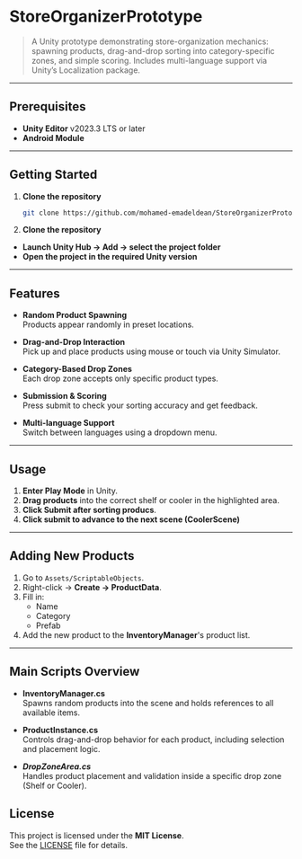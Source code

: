 # StoreOrganizerPrototype

> A Unity prototype demonstrating store-organization mechanics: spawning products, drag-and-drop sorting into category-specific zones, and simple scoring. Includes multi-language support via Unity’s Localization package.

---

## Prerequisites

- **Unity Editor** v2023.3 LTS or later  
- **Android Module**

---

## Getting Started

1. **Clone the repository**  
   ```bash
   git clone https://github.com/mohamed-emadeldean/StoreOrganizerPrototype.git

2. **Clone the repository**     
  - **Launch Unity Hub → Add → select the project folder** 
  - **Open the project in the required Unity version**

---

## Features

- **Random Product Spawning**  
  Products appear randomly in preset locations.

- **Drag-and-Drop Interaction**  
  Pick up and place products using mouse or touch via Unity Simulator.

- **Category-Based Drop Zones**  
  Each drop zone accepts only specific product types.

- **Submission & Scoring**  
  Press submit to check your sorting accuracy and get feedback.

- **Multi-language Support**  
  Switch between languages using a dropdown menu.

---

## Usage

1. **Enter Play Mode** in Unity.
2. **Drag products** into the correct shelf or cooler in the highlighted area.
3. **Click Submit after sorting producs**.
4. **Click submit to advance to the next scene (CoolerScene)** 
---

## Adding New Products

1. Go to `Assets/ScriptableObjects`.
2. Right-click → **Create → ProductData**.
3. Fill in:
   - Name  
   - Category  
   - Prefab
4. Add the new product to the **InventoryManager**'s product list.
---

## Main Scripts Overview

- **InventoryManager.cs**  
  Spawns random products into the scene and holds references to all available items.

- **ProductInstance.cs**  
  Controls drag-and-drop behavior for each product, including selection and placement logic.

- ***DropZoneArea.cs***  
  Handles product placement and validation inside a specific drop zone (Shelf or Cooler).
  
## License

This project is licensed under the **MIT License**.  
See the [LICENSE](LICENSE) file for details.
